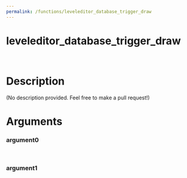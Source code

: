 ```yaml
---
permalink: /functions/leveleditor_database_trigger_draw
---
```

# leveleditor_database_trigger_draw  
&nbsp;  
# Description  
(No description provided. Feel free to make a pull request!) 
&nbsp;  
# Arguments
### argument0

&nbsp;    
### argument1

&nbsp;    


